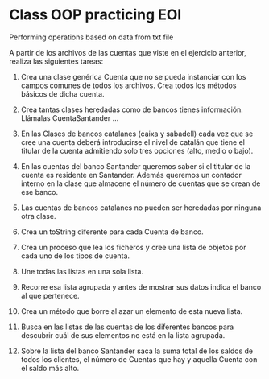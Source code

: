 # Class OOP practicing EOI
 Performing operations based on data from txt file



A partir de los archivos de las cuentas que viste en el ejercicio anterior, realiza las siguientes tareas:

1. Crea una clase genérica Cuenta que no se pueda instanciar con los campos comunes de todos los archivos. Crea todos los métodos básicos de dicha cuenta.

2. Crea tantas clases heredadas como de bancos tienes información. Llámalas CuentaSantander ...

3. En las Clases de bancos catalanes (caixa y sabadell) cada vez que se cree una cuenta deberá introducirse el nivel de catalán que tiene el titular de la cuenta admitiendo solo tres opciones (alto, medio o bajo).

4. En las cuentas del banco Santander queremos saber si el titular de la cuenta es residente en Santander. Además queremos un contador interno en la clase que almacene el número de cuentas que se crean de ese banco.

5. Las cuentas de bancos catalanes no pueden ser heredadas por ninguna otra clase.

6. Crea un toString diferente para cada Cuenta de banco.

7. Crea un proceso que lea los ficheros y cree una lista de objetos por cada uno de los tipos de cuenta.

8. Une todas las listas en una sola lista.

9. Recorre esa lista agrupada y antes de mostrar sus datos indica el banco al que pertenece.

10. Crea un método que borre al azar un elemento de esta nueva lista.

11. Busca en las listas de las cuentas de los diferentes bancos para descubrir cuál de sus elementos no está en la lista agrupada.

12. Sobre la lista del banco Santander saca la suma total de los saldos de todos los clientes, el número de Cuentas que hay y aquella Cuenta con el saldo más alto.
